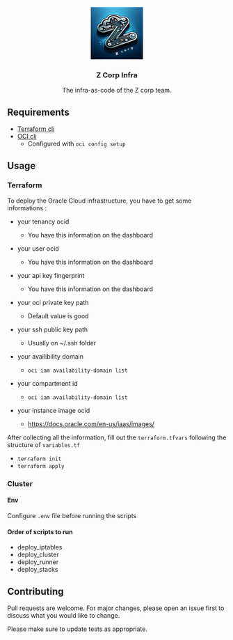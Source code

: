 <div align="center">
  <img src="assets/zcorp_logo.webp" alt="Logo" width="120" height="120">
  <h3 align="center">Z Corp Infra</h3>
  <p align="center">
    The infra-as-code of the Z corp team.
    <br />
  </p>
</div>

## Requirements

- [Terraform cli](https://developer.hashicorp.com/terraform/tutorials/aws-get-started/install-cli)
- [OCI cli](https://docs.oracle.com/en-us/iaas/Content/API/SDKDocs/cliinstall.htm)
  - Configured with `oci config setup`

## Usage

### Terraform

To deploy the Oracle Cloud infrastructure, you have to get some informations :

- your tenancy ocid
  - You have this information on the dashboard
- your user ocid
  - You have this information on the dashboard
- your api key fingerprint
  - You have this information on the dashboard
- your oci private key path
  - Default value is good
- your ssh public key path
  - Usually on ~/.ssh folder
- your availibility domain
  - `oci iam availability-domain list`
- your compartment id

  - `oci iam availability-domain list`

- your instance image ocid
  - https://docs.oracle.com/en-us/iaas/images/

After collecting all the information, fill out the `terraform.tfvars` following the structure of `variables.tf`

- `terraform init`
- `terraform apply`

### Cluster

#### Env
Configure `.env` file before running the scripts

#### Order of scripts to run
- deploy_iptables
- deploy_cluster
- deploy_runner
- deploy_stacks

## Contributing

Pull requests are welcome. For major changes, please open an issue first
to discuss what you would like to change.

Please make sure to update tests as appropriate.
